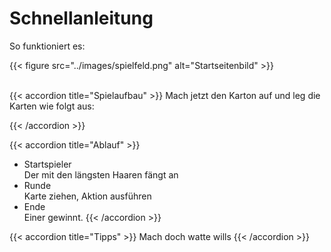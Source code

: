 # Schnellanleitung

So funktioniert es:

{{< figure src="../images/spielfeld.png" alt="Startseitenbild" >}}

<br>
{{< accordion title="Spielaufbau" >}}
Mach jetzt den Karton auf und leg die Karten wie folgt aus: <br>



{{< /accordion >}}

{{< accordion title="Ablauf" >}}
- Startspieler <br>
Der mit den längsten Haaren fängt an <br>
- Runde <br>
Karte ziehen, Aktion ausführen <br>
- Ende <br>
Einer gewinnt.
{{< /accordion >}}

{{< accordion title="Tipps" >}}
Mach doch watte wills
{{< /accordion >}}
